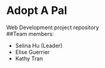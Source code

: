 # Adopt A Pal

Web Development project repository<br>
##Team members:
- Selina Hu (Leader)
- Elise Guerrier
- Kathy Tran

